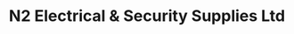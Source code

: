 ---
title: "N2 Electrical & Security Supplies Ltd"
url: /ashbourne/n2-electrical-und-security-supplies-ltd/
shop: Elektronik
---